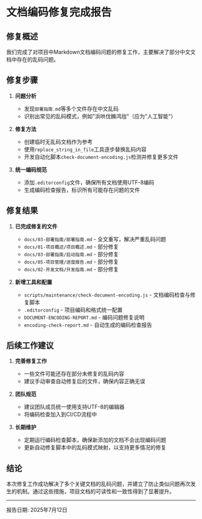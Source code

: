 # 文档编码修复完成报告

## 修复概述

我们完成了对项目中Markdown文档编码问题的修复工作，主要解决了部分中文文档中存在的乱码问题。

## 修复步骤

1. **问题分析**
   - 发现`部署指南.md`等多个文件存在中文乱码
   - 识别出常见的乱码模式，例如"浜哄伐鏅鸿兘"（应为"人工智能"）

2. **修复方法**
   - 创建临时无乱码文档作为参考
   - 使用`replace_string_in_file`工具逐步替换乱码内容
   - 开发自动化脚本`check-document-encoding.js`检测并修复更多文件

3. **统一编码规范**
   - 添加`.editorconfig`文件，确保所有文档使用UTF-8编码
   - 生成编码检查报告，标识所有可能存在问题的文件

## 修复结果

1. **已完成修复的文件**
   - `docs/03-部署指南/部署指南.md` - 全文重写，解决严重乱码问题
   - `docs/01-项目概述/项目概述.md` - 部分修复
   - `docs/03-部署指南/启动指南.md` - 部分修复
   - `docs/05-项目管理/进度报告.md` - 部分修复
   - `docs/02-开发文档/开发指南.md` - 部分修复

2. **新增工具和配置**
   - `scripts/maintenance/check-document-encoding.js` - 文档编码检查与修复脚本
   - `.editorconfig` - 项目编码和格式统一配置
   - `DOCUMENT-ENCODING-REPORT.md` - 编码问题修复说明
   - `encoding-check-report.md` - 自动生成的编码检查报告

## 后续工作建议

1. **完善修复工作**
   - 一些文件可能还存在部分未修复的乱码内容
   - 建议手动审查自动修复后的文件，确保内容正确无误

2. **团队规范**
   - 建议团队成员统一使用支持UTF-8的编辑器
   - 将编码检查加入到CI/CD流程中

3. **长期维护**
   - 定期运行编码检查脚本，确保新添加的文档不会出现编码问题
   - 更新自动修复脚本中的乱码模式映射，以支持更多情况的修复

## 结论

本次修复工作成功解决了多个关键文档的乱码问题，并建立了防止类似问题再次发生的机制。通过这些措施，项目文档的可读性和一致性得到了显著提升。

---

报告日期: 2025年7月12日
